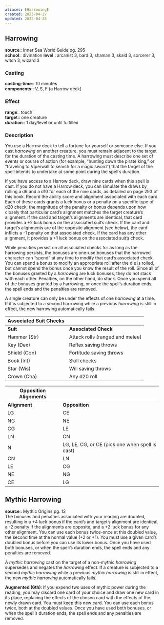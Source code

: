 ```yaml
---
aliases: [Harrowing]
created: 2023-04-27
updated: 2023-04-28
---
```


## Harrowing

**source**:: Inner Sea World Guide pg. 295  
**school**:: divination
**level**:: arcanist 3, bard 3, shaman 3, skald 3, sorcerer 3, witch 3, wizard 3

### Casting

**casting-time**:: 10 minutes  
**components**:: V, S, F (a Harrow deck)

### Effect

**range**:: touch  
**target**:: one creature  
**duration**:: 1 day/level or until fulfilled

### Description

You use a Harrow deck to tell a fortune for yourself or someone else. If you cast *harrowing* on another creature, you must remain adjacent to the target for the duration of the casting time. A harrowing must describe one set of events or course of action (for example, “hunting down the pirate king,” or “traveling to Viperwall to search for a magic sword”) that the target of the spell intends to undertake at some point during the spell’s duration.  
  
If you have access to a Harrow deck, draw nine cards when this spell is cast. If you do not have a Harrow deck, you can simulate the draws by rolling a d6 and a d10 for each of the nine cards, as detailed on page 293 of this book. Record the ability score and alignment associated with each card. Each of these cards grants a luck bonus or a penalty on a specific type of d20 check; the magnitude of the penalty or bonus depends upon how closely that particular card’s alignment matches the target creature’s alignment. If the card and target’s alignments are identical, that card provides a +2 luck bonus on the associated suit’s check. If the card and target’s alignments are of the opposite alignment (see below), the card inflicts a -1 penalty on that associated check. If the card has any other alignment, it provides a +1 luck bonus on the associated suit’s check.  
  
While penalties persist on all associated checks for as long as the harrowing persists, the bonuses are one-use bonuses that the harrowed character can “spend” at any time to modify that card’s associated check. You can spend a bonus to modify an appropriate roll after the die is rolled, but cannot spend the bonus once you know the result of the roll. Since all of the bonuses granted by a *harrowing* are luck bonuses, they do not stack with each other. Penalties, on the other hand, do stack. Once you spend all of the bonuses granted by a harrowing, or once the spell’s duration ends, the spell ends and the penalties are removed.  
  
A single creature can only be under the effects of one *harrowing* at a time. If it is subjected to a second harrowing while a previous *harrowing* is still in effect, the new harrowing automatically fails.  
  

| **Associated Suit Checks** |                                 |
|----------------------------|---------------------------------|
| **Suit**                   | **Associated Check**            |
| Hammer (Str)               | Attack rolls (ranged and melee) |
| Key (Dex)                  | Reflex saving throws            |
| Shield (Con)               | Fortitude saving throws         |
| Book (Int)                 | Skill checks                    |
| Star (Wis)                 | Will saving throws              |
| Crown (Cha)                | Any d20 roll                    |

  
  

| **Opposition Alignments** |                                                 |
|---------------------------|-------------------------------------------------|
| **Alignment**             | **Opposition**                                  |
| LG                        | CE                                              |
| NG                        | NE                                              |
| CG                        | LE                                              |
| LN                        | CN                                              |
| N                         | LG, LE, CG, or CE (pick one when spell is cast) |
| CN                        | LN                                              |
| LE                        | CG                                              |
| NE                        | NG                                              |
| CE                        | LG                                              |

## Mythic Harrowing

**source**:: Mythic Origins pg. 12  
The bonuses and penalties associated with your reading are doubled, resulting in a +4 luck bonus if the card’s and target’s alignment are identical, a -2 penalty if the alignments are opposite, and a +2 luck bonus for any other alignment. You can use each bonus twice-once at this doubled value, the second time at the normal value (+2 or +1). You must use a given card’s doubled bonus before you can use its lower bonus. Once you have used both bonuses, or when the spell’s duration ends, the spell ends and any penalties are removed.  
  
A *mythic harrowing* cast on the target of a non-mythic *harrowing* supersedes and negates the *harrowing* effect. If a creature is subjected to a second *mythic harrowing* while a previous *mythic harrowing* is still in effect, the new *mythic harrowing* automatically fails.  
  
**Augmented (6th)**: If you expend two uses of mythic power during the reading, you may discard one card of your choice and draw one new card in its place, replacing the effects of the chosen card with the effects of the newly drawn card. You must keep this new card. You can use each bonus twice, both at the doubled values. Once you have used both bonuses, or when the spell’s duration ends, the spell ends and any penalties are removed.
